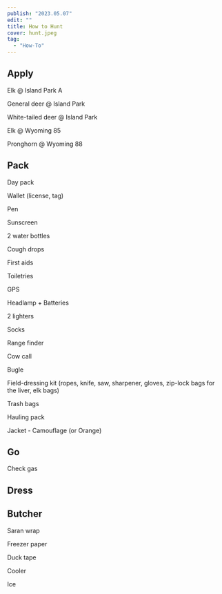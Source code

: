 ```yaml
---
publish: "2023.05.07"
edit: ""
title: How to Hunt
cover: hunt.jpeg
tag:
  - "How-To"
---
```


## Apply

Elk @ Island Park A

General deer @ Island Park

White-tailed deer @ Island Park

Elk @ Wyoming 85

Pronghorn @ Wyoming 88

## Pack

Day pack

Wallet (license, tag)

Pen

Sunscreen

2 water bottles

Cough drops

First aids

Toiletries

GPS

Headlamp + Batteries

2 lighters

Socks

Range finder

Cow call

Bugle

Field-dressing kit (ropes, knife, saw, sharpener, gloves, zip-lock bags for the liver, elk bags)

Trash bags

Hauling pack

Jacket - Camouflage (or Orange)

## Go

Check gas

## Dress

## Butcher

Saran wrap

Freezer paper

Duck tape

Cooler

Ice
